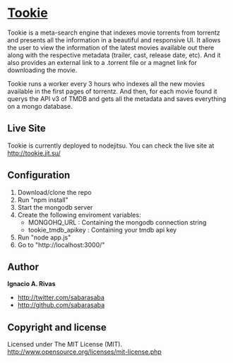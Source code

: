[Tookie](http://tookie.jit.su/)
=================

Tookie is a meta-search engine that indexes movie torrents from torrentz and presents all the information in a beautiful and responsive UI. It allows the user to view the information of the latest movies available out there along with the respective metadata (trailer, cast, release date, etc). And it also provides an external link to a .torrent file or a magnet link for downloading the movie.

Tookie runs a worker every 3 hours who indexes all the new movies available in the first pages of torrentz. And then, for each movie found it querys the API v3 of TMDB and gets all the metadata and saves everything on a mongo database.


Live Site
---------

Tookie is currently deployed to nodejitsu. You can check the live site at http://tookie.jit.su/

Configuration
--------------

1. Download/clone the repo
2. Run "npm install"
3. Start the mongodb server
4. Create the following enviroment variables:
	* MONGOHQ_URL : Containing the mongodb connection string
	* tookie_tmdb_apikey : Containing your tmdb api key
5. Run "node app.js"
6. Go to "http://localhost:3000/"

Author
-------

**Ignacio A. Rivas**

+ http://twitter.com/sabarasaba
+ http://github.com/sabarasaba

Copyright and license
---------------------

Licensed under The MIT License (MIT). http://www.opensource.org/licenses/mit-license.php